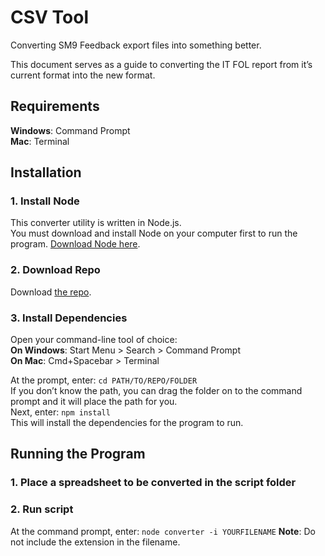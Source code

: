 # CSV Tool
Converting SM9 Feedback export files into something better.

This document serves as a guide to converting the IT FOL report from it’s current format into the new format.  

## Requirements
**Windows**: Command Prompt  
**Mac**: Terminal

## Installation
### 1. Install Node
This converter utility is written in Node.js.  
You must download and install Node on your computer first to run the program.
[Download Node here](https://nodejs.org/en/download/).
### 2. Download Repo
Download [the repo](https://github.com/FergusonUX/pt-csv-tool/archive/master.zip).
### 3. Install Dependencies
Open your command-line tool of choice:  
**On Windows**: Start Menu > Search > Command Prompt  
**On Mac**: Cmd+Spacebar > Terminal

At the prompt, enter: `cd PATH/TO/REPO/FOLDER`  
If you don’t know the path, you can drag the folder on to the command prompt and it will place the path for you.  
Next, enter: `npm install`  
This will install the dependencies for the program to run.  

## Running the Program
### 1. Place a spreadsheet to be converted in the script folder
### 2. Run script
At the command prompt, enter: `node converter -i YOURFILENAME`
**Note**: Do not include the extension in the filename.
